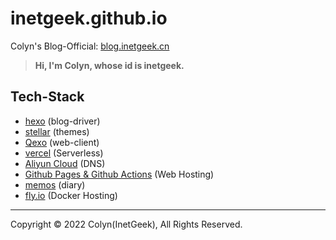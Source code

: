 # inetgeek.github.io
Colyn's Blog-Official: 
[blog.inetgeek.cn](http://blog.inetgeek.cn)

> **Hi, I'm Colyn, whose id is inetgeek.**

## Tech-Stack
- [hexo](https://hexo.io/) (blog-driver)
- [stellar](https://github.com/xaoxuu/hexo-theme-stellar) (themes)
- [Qexo](https://github.com/Qexo/Qexo) (web-client)
- [vercel](https://vercel.com/) (Serverless)
- [Aliyun Cloud](https://www.aliyun.com) (DNS)
- [Github Pages & Github Actions](https://github.com) (Web Hosting)
- [memos](https://github.com/usememos/memos) (diary)
- [fly.io](https://fly.io) (Docker Hosting)
-----
Copyright © 2022 Colyn(InetGeek), All Rights Reserved.
